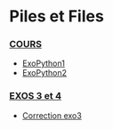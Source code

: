 # Piles et Files
### [COURS](https://github.com/thfruchart/tnsi/blob/main/07/COURS_COMPLET_Piles_Files.ipynb)
* [ExoPython1](https://github.com/thfruchart/tnsi/blob/main/07/ExoPython1.ipynb)
* [ExoPython2](https://github.com/thfruchart/tnsi/blob/main/07/ExoPython2.ipynb)

### [EXOS 3 et 4](https://github.com/thfruchart/tnsi/blob/main/07/EXOS_Pile_File.ipynb)
* [Correction exo3](https://github.com/thfruchart/tnsi/blob/main/07/EXOS_Pile_File_CORRECTION3.ipynb)
